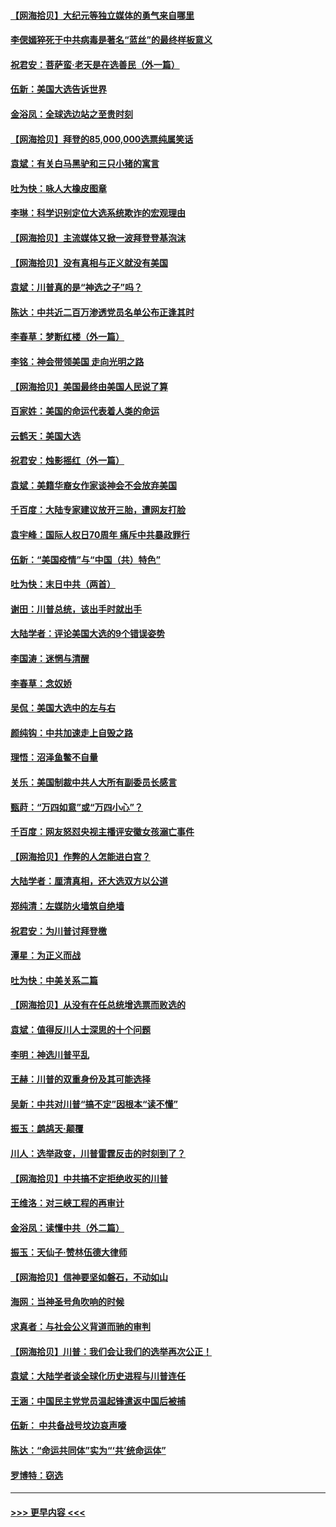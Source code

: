 #### [【网海拾贝】大纪元等独立媒体的勇气来自哪里](../pages/nsc993/n12629961.md?t=12191102) 
#### [李偲嫣猝死于中共病毒是著名“蓝丝”的最终样板意义](../pages/nsc993/n12628812.md?t=12191102) 
#### [祝君安：菩萨蛮·老天是在选善民（外一篇）](../pages/nsc993/n12628793.md?t=12191102) 
#### [伍新：美国大选告诉世界](../pages/nsc993/n12628768.md?t=12191102) 
#### [金浴凤：全球选边站之至贵时刻](../pages/nsc993/n12627318.md?t=12191102) 
#### [【网海拾贝】拜登的85,000,000选票纯属笑话](../pages/nsc993/n12626569.md?t=12191102) 
#### [袁斌：有关白马黑驴和三只小猪的寓言](../pages/nsc993/n12626198.md?t=12191102) 
#### [吐为快：咏人大橡皮图章](../pages/nsc993/n12624470.md?t=12191102) 
#### [李琳：科学识别定位大选系统欺诈的宏观理由](../pages/nsc993/n12624340.md?t=12191102) 
#### [【网海拾贝】主流媒体又掀一波拜登登基泡沫](../pages/nsc993/n12624000.md?t=12191102) 
#### [【网海拾贝】没有真相与正义就没有美国](../pages/nsc993/n12621885.md?t=12191102) 
#### [袁斌：川普真的是“神选之子”吗？](../pages/nsc993/n12621749.md?t=12191102) 
#### [陈达：中共近二百万渗透党员名单公布正逢其时](../pages/nsc993/n12620870.md?t=12191102) 
#### [李春草：梦断红楼（外一篇）](../pages/nsc993/n12619122.md?t=12191102) 
#### [李铭：神会带领美国 走向光明之路](../pages/nsc993/n12618584.md?t=12191102) 
#### [【网海拾贝】美国最终由美国人民说了算](../pages/nsc993/n12617255.md?t=12191102) 
#### [百家姓：美国的命运代表着人类的命运](../pages/nsc993/n12615838.md?t=12191102) 
#### [云鹤天：美国大选](../pages/nsc993/n12615994.md?t=12191102) 
#### [祝君安：烛影摇红（外一篇）](../pages/nsc993/n12615975.md?t=12191102) 
#### [袁斌：美籍华裔女作家谈神会不会放弃美国](../pages/nsc993/n12615263.md?t=12191102) 
#### [千百度：大陆专家建议放开三胎，遭网友打脸](../pages/nsc993/n12614456.md?t=12191102) 
#### [袁宇峰：国际人权日70周年 痛斥中共暴政罪行](../pages/nsc993/n12611965.md?t=12191102) 
#### [伍新：“美国疫情”与“中国（共）特色”](../pages/nsc993/n12611463.md?t=12191102) 
#### [吐为快：末日中共（两首）](../pages/nsc993/n12611461.md?t=12191102) 
#### [谢田：川普总统，该出手时就出手](../pages/nsc993/n12610905.md?t=12191102) 
#### [大陆学者：评论美国大选的9个错误姿势](../pages/nsc993/n12609586.md?t=12191102) 
#### [李国涛：迷惘与清醒](../pages/nsc993/n12607532.md?t=12191102) 
#### [李春草：念奴娇](../pages/nsc993/n12607083.md?t=12191102) 
#### [吴侃：美国大选中的左与右](../pages/nsc993/n12607054.md?t=12191102) 
#### [颜纯钩：中共加速走上自毁之路](../pages/nsc993/n12606473.md?t=12191102) 
#### [理悟：沼泽鱼鳖不自量](../pages/nsc993/n12606454.md?t=12191102) 
#### [关乐：美国制裁中共人大所有副委员长感言](../pages/nsc993/n12606442.md?t=12191102) 
#### [甄莳：“万四如意”或“万四小心”？](../pages/nsc993/n12606091.md?t=12191102) 
#### [千百度：网友怒怼央视主播评安徽女孩溺亡事件](../pages/nsc993/n12605370.md?t=12191102) 
#### [【网海拾贝】作弊的人怎能进白宫？](../pages/nsc993/n12603546.md?t=12191102) 
#### [大陆学者：厘清真相，还大选双方以公道](../pages/nsc993/n12603475.md?t=12191102) 
#### [郑纯清：左媒防火墙筑自绝墙](../pages/nsc993/n12602226.md?t=12191102) 
#### [祝君安：为川普讨拜登檄](../pages/nsc993/n12602199.md?t=12191102) 
#### [潭星：为正义而战](../pages/nsc993/n12600926.md?t=12191102) 
#### [吐为快：中美关系二篇](../pages/nsc993/n12600908.md?t=12191102) 
#### [【网海拾贝】从没有在任总统增选票而败选的](../pages/nsc993/n12600435.md?t=12191102) 
#### [袁斌：值得反川人士深思的十个问题](../pages/nsc993/n12600332.md?t=12191102) 
#### [李明：神选川普平乱](../pages/nsc993/n12599751.md?t=12191102) 
#### [王赫：川普的双重身份及其可能选择](../pages/nsc993/n12599723.md?t=12191102) 
#### [吴新：中共对川普“搞不定”因根本“读不懂”](../pages/nsc993/n12599502.md?t=12191102) 
#### [振玉：鹧鸪天‧颠覆](../pages/nsc993/n12599494.md?t=12191102) 
#### [川人：选举政变，川普雷霆反击的时刻到了？](../pages/nsc993/n12599291.md?t=12191102) 
#### [【网海拾贝】中共搞不定拒绝收买的川普](../pages/nsc993/n12598955.md?t=12191102) 
#### [王维洛：对三峡工程的再审计](../pages/nsc993/n12598436.md?t=12191102) 
#### [金浴凤：读懂中共（外二篇）](../pages/nsc993/n12597943.md?t=12191102) 
#### [振玉：天仙子‧赞林伍德大律师](../pages/nsc993/n12597929.md?t=12191102) 
#### [【网海拾贝】信神要坚如磐石，不动如山](../pages/nsc993/n12597901.md?t=12191102) 
#### [海网：当神圣号角吹响的时候](../pages/nsc993/n12595891.md?t=12191102) 
#### [求真者：与社会公义背道而驰的审判](../pages/nsc993/n12595868.md?t=12191102) 
#### [【网海拾贝】川普：我们会让我们的选举再次公正！](../pages/nsc993/n12594930.md?t=12191102) 
#### [袁斌：大陆学者谈全球化历史进程与川普连任](../pages/nsc993/n12594690.md?t=12191102) 
#### [王涵：中国民主党党员温起锋遣返中国后被捕](../pages/nsc993/n12594540.md?t=12191102) 
#### [伍新： 中共备战号坟边哀声嚎](../pages/nsc993/n12593086.md?t=12191102) 
#### [陈达：“命运共同体”实为“‘共’统命运体”](../pages/nsc993/n12590865.md?t=12191102) 
#### [罗博特：窃选](../pages/nsc993/n12590619.md?t=12191102) 

----
#### [ >>> 更早内容 <<< ](../indexes/nsc993-earlier.md)
